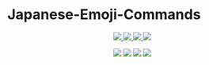 # Japanese-Emoji-Commands

<p align="center">
<a href="https://discord.tophat.cat">
    <img src="https://img.shields.io/badge/Discord-TopHatCat-green.svg?style=flat&logo=Discord"/>
</a>
<a href="https://www.curseforge.com/minecraft/mc-mods/japanese-emoji-commands">
    <img src="http://cf.way2muchnoise.eu/versions/Minecraft_japanese-emoji-commands_all.svg"/>
</a>
<a href="https://www.curseforge.com/minecraft/mc-mods/japanese-emoji-commands">
    <img src="http://cf.way2muchnoise.eu/full_japanese-emoji-commands_downloads.svg"/>
</a>
<a href="https://github.com/tophatcats-mods/japanese-emoji-commands/commits/dev">
    <img src="https://img.shields.io/github/last-commit/tophatcats-mods/red-pandas.svg">
</a>
</p>

<p align="center">
    <img src="https://sloc.xyz/github/tophatcats-mods/Japanese-Emoji-Commands/?category=blanks">
    <img src="https://sloc.xyz/github/tophatcats-mods/Japanese-Emoji-Commands/?category=code">
    <img src="https://sloc.xyz/github/tophatcats-mods/Japanese-Emoji-Commands/?category=comments">
    <img src="https://sloc.xyz/github/tophatcats-mods/Japanese-Emoji-Commands/?category=lines">
</p>